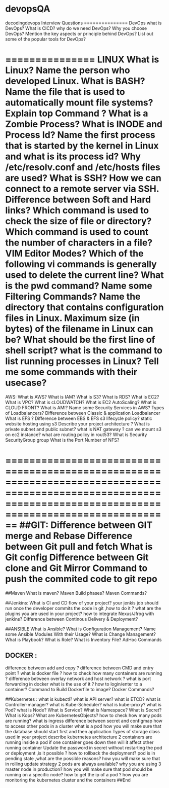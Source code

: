 # devopsQA
decodingdevops Interview Questions
=============== DevOps
what is DevOps? 
What is CICD? 
why do we need DevOps? 
Why you choose DevOps? Mention the key aspects or principle behind DevOps? 
List out some of the popular tools for DevOps?

=============== LINUX
What is Linux? Name the person who developed Linux. 
What is BASH? Name the file that is used to automatically mount file systems? 
Explain top Command ? 
What is a Zombie Process? 
What is INODE and Process Id? Name the first process that is started by the kernel in Linux and what is its process id? 
Why /etc/resolv.conf and /etc/hosts files are used? What is SSH? 
How we can connect to a remote server via SSH. Difference between Soft and Hard links? Which command is used to check the size of file or directory? 
Which command is used to count the number of characters in a file? VIM Editor Modes? 
Which of the following vi commands is generally used to delete the current line? 
What is the pwd command? Name some Filtering Commands? Name the directory that contains configuration files in Linux. 
Maximum size (in bytes) of the filename in Linux can be? 
What should be the first line of shell script? 
what is the command to list running processes in Linux? Tell me some commands with their usecase?
==============================================================================================================================================================
AWS:
What is AWS? 
What is IAM? 
What is S3? 
What is RDS? 
What is EC2?
What is VPC? 
What is cLOUDWATCH? 
What is EC2 AutoScaling? 
What is CLOUD FRONT? 
What is AMI? Name some Security Services in AWS? Types of Loadbalancers? Difference between Classic & application Loadbalancer What is EFS ? 
Difference between EBS & EFS s3 lifecycle policy? static website hosting using s3 Describe your project architecture ? 
What is private subnet and public subnet? 
what is NAT gateway ? can we mount s3 on ec2 instance? 
what are routing policy in rout53? 
What is Security SecurityGroup group What is the Port Number of NFS?

==============================================================================================================================================================
##GIT:
Difference between GIT merge and Rebase Difference between Git pull and fetch What is Git config Difference between Git clone and Git Mirror Command to push the commited code to git repo
==============================================================================================================================================================
##Maven
What is maven? Maven Build phases? Maven Commands?

##Jenkins:
What is CI and CD flow of your project? your jenkis job should run once the developer commits the code in git ,how to do it ? what are the plugins you are used in your project? how to integrate Nexus/Jfrog with jenkins? Difference between Continous Delivery & Deployment?
 
##ANSIBLE
What is Ansible? What is Configuration Management? Name some Ansible Modules With their Usage? What is Change Management? What is Playbook? What is Role? What is Inventory File? AdHoc Commands

## DOCKER :
difference between add and copy ? 
difference between CMD and entry point ? 
what is docker file ? 
how to check how many containers are running ? 
difference between overlay network and host network ? 
what is port forwarding in docker what is the use of it ? 
how to login/enter to a container? Command to Build Dockerfile to image? Docker Commands?

##Kubernetes :
what is kubectl? 
what is API server? 
what is ETCD? 
what is Controller-manager? 
what is Kube-Scheduler? 
what is kube-proxy? 
what is Pod? 
what is Node? 
What is Service? 
What is Namespace? 
What is Secret? 
What is Kops? 
What are KubernetesObjects? 
how to check how many pods are running? 
what is ingress difference between secret and configmap how to access other pods in a cluster 
what is a pod how you will make sure that the database should start first and then application Types of storage class used in your project describe kubernetes architecture 2 containers are running inside a pod if one container goes down then will it affect other running container Update the password in secret without restarting the pod or deployment ,is it possible ? 
how to rollback the deployment? 
pod is in pending state ,what are the possible reasons? 
how you will make sure that in rolling update strategy 2 pods are always available? 
why you are using 3 master node in production? 
how you will make sure that pod should be running on a specific node? 
how to get the ip of a pod ? 
how you are monitoring the kubernetes cluster and the containers
##End
